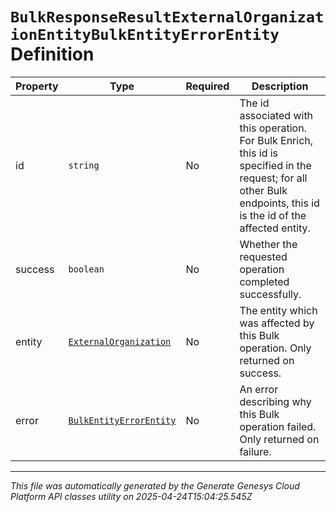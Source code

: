 # `BulkResponseResultExternalOrganizationEntityBulkEntityErrorEntity` Definition

| Property | Type | Required | Description |
|----------|------|----------|-------------|
| id | `string` | No | The id associated with this operation. For Bulk Enrich, this id is specified in the request; for all other Bulk endpoints, this id is the id of the affected entity. |
| success | `boolean` | No | Whether the requested operation completed successfully. |
| entity | [`ExternalOrganization`](externalorganization-definition.md) | No | The entity which was affected by this Bulk operation. Only returned on success. |
| error | [`BulkEntityErrorEntity`](bulkentityerrorentity-definition.md) | No | An error describing why this Bulk operation failed. Only returned on failure. |

---

*This file was automatically generated by the Generate Genesys Cloud Platform API classes utility on 2025-04-24T15:04:25.545Z*